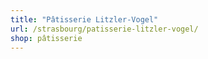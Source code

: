 ```yaml
---
title: "Pâtisserie Litzler-Vogel"
url: /strasbourg/patisserie-litzler-vogel/
shop: pâtisserie
---
```

